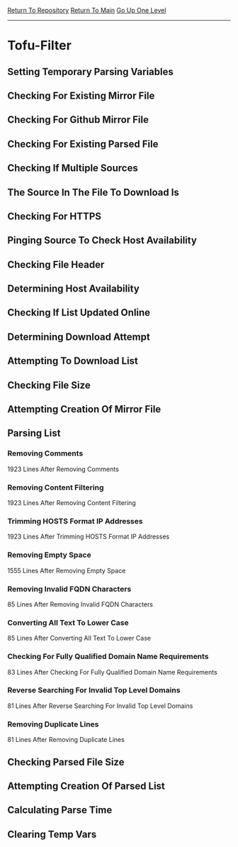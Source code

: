 [Return To Repository](https://github.com/deathbybandaid/piholeparser/)
[Return To Main](https://github.com/deathbybandaid/piholeparser/blob/master/RecentRunLogs/Mainlog.md)
[Go Up One Level](https://github.com/deathbybandaid/piholeparser/blob/master/RecentRunLogs/TopLevelScripts/30-Processing-Blacklists.md)
____________________________________
# Tofu-Filter
## Setting Temporary Parsing Variables
## Checking For Existing Mirror File
## Checking For Github Mirror File
## Checking For Existing Parsed File
## Checking If Multiple Sources
## The Source In The File To Download Is
## Checking For HTTPS
## Pinging Source To Check Host Availability
## Checking File Header
## Determining Host Availability
## Checking If List Updated Online
## Determining Download Attempt
## Attempting To Download List
## Checking File Size
## Attempting Creation Of Mirror File
## Parsing List
### Removing Comments
1923 Lines After Removing Comments
### Removing Content Filtering
1923 Lines After Removing Content Filtering
### Trimming HOSTS Format IP Addresses
1923 Lines After Trimming HOSTS Format IP Addresses
### Removing Empty Space
1555 Lines After Removing Empty Space
### Removing Invalid FQDN Characters
85 Lines After Removing Invalid FQDN Characters
### Converting All Text To Lower Case
85 Lines After Converting All Text To Lower Case
### Checking For Fully Qualified Domain Name Requirements
83 Lines After Checking For Fully Qualified Domain Name Requirements
### Reverse Searching For Invalid Top Level Domains
81 Lines After Reverse Searching For Invalid Top Level Domains
### Removing Duplicate Lines
81 Lines After Removing Duplicate Lines
## Checking Parsed File Size
## Attempting Creation Of Parsed List
## Calculating Parse Time
## Clearing Temp Vars

